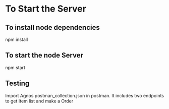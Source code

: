 # To Start the Server

## To install node dependencies
npm install 

## To start the node Server
npm start

## Testing 
Import Agnos.postman_collection.json in postman.
It includes two endpoints to get Item list and make a Order

